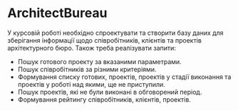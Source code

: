 # ArchitectBureau
У курсовій роботі необхідно спроектувати та створити базу даних для зберігання інформації щодо співробітників, клієнтів та проектів архітектурного бюро.
Також треба реалізувати запити:
- Пошук готового проекту за вказаними параметрами.
- Пошук співробітників за різними критеріями.
- Формування списку готових, проектів, проектів у стадії виконання та проектів у роботі над якими, ще не приступили.
- Пошук проектів, які не були виконані в обговорений період.
- Формування рейтингу співробітників, клієнтів, проектів.

